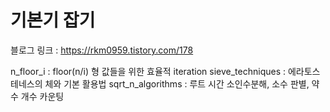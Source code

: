 # 기본기 잡기

블로그 링크 : https://rkm0959.tistory.com/178

n_floor_i : floor(n/i) 형 값들을 위한 효율적 iteration
sieve_techniques : 에라토스테네스의 체와 기본 활용법
sqrt_n_algorithms : 루트 시간 소인수분해, 소수 판별, 약수 개수 카운팅
